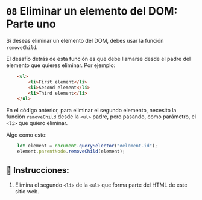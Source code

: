 # `08` Eliminar un elemento del DOM: Parte uno

Si deseas eliminar un elemento del DOM, debes usar la función `removeChild`.

El desafío detrás de esta función es que debe llamarse desde el padre del elemento que quieres eliminar. Por ejemplo:

```html
    <ul>
        <li>First element</li>
        <li>Second element</li>
        <li>Third element</li>
    </ul>
```
En el código anterior, para eliminar el segundo elemento, necesito la función `removeChild` desde la `<ul>` padre, pero pasando, como parámetro, el `<li>` que quiero eliminar.

Algo como esto:

```js
    let element = document.querySelector("#element-id");
    element.parentNode.removeChild(element);
```
## 📝 Instrucciones:

1. Elimina el segundo `<li>` de la `<ul>` que forma parte del HTML de este sitio web.